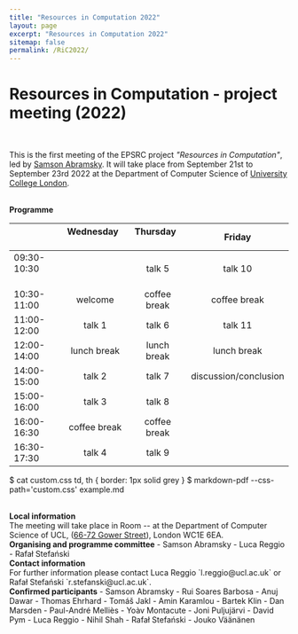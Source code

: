 ```yaml
---
title: "Resources in Computation 2022"
layout: page
excerpt: "Resources in Computation 2022"
sitemap: false
permalink: /RiC2022/
---
```


# Resources in Computation - project meeting (2022)

<br>

This is the first meeting of the EPSRC project _"Resources in Computation"_, led by [Samson Abramsky](http://www0.cs.ucl.ac.uk/people/S.Abramsky.html). It will take place from September 21st to September 23rd 2022 at the Department of Computer Science of [University College London](https://www.ucl.ac.uk/).

<br>
<b>Programme</b> <br />

|                          | **Wednesday** &nbsp; &nbsp; &nbsp; &nbsp; &nbsp; &nbsp; &nbsp; &nbsp;  | **Thursday** &nbsp; &nbsp; &nbsp; &nbsp; &nbsp; &nbsp; &nbsp; &nbsp;  | **Friday**            |
|:-------------------------|:-------------:|:------------:|:---------------------:|
| 09:30-10:30 &nbsp; &nbsp; &nbsp; &nbsp; &nbsp; &nbsp; &nbsp; &nbsp; |               | talk 5       | talk 10               |
| 10:30-11:00              | welcome       | coffee break | coffee break          |
| 11:00-12:00              | talk 1        | talk 6       | talk 11               |
| 12:00-14:00              | lunch break   | lunch break  | lunch break           |
| 14:00-15:00              | talk 2        | talk 7       | discussion/conclusion |
| 15:00-16:00              | talk 3        | talk 8       |                       |
| 16:00-16:30              | coffee break  | coffee break |                       |
| 16:30-17:30              | talk 4        | talk 9       |                       |
$ cat custom.css
td, th {
    border: 1px solid grey
}
$ markdown-pdf --css-path='custom.css' example.md


<br>
<b>Local information</b> <br /> The meeting will take place in Room -- at the Department of Computer Science of UCL, (<a href="http://www.ucl.ac.uk/maps/66-72-gower-street">66-72 Gower Street</a>), London WC1E 6EA. 

<br>
<b>Organising and programme committee</b>
- Samson Abramsky
- Luca Reggio
- Rafał Stefański

<br>
<b>Contact information</b> <br /> For further information please contact Luca Reggio `l.reggio@ucl.ac.uk` or Rafał Stefański `r.stefanski@ucl.ac.uk`.

<br>
<b>Confirmed participants</b>
- Samson Abramsky
- Rui Soares Barbosa
- Anuj Dawar
- Thomas Ehrhard
- Tomáš Jakl
- Amin Karamlou
- Bartek Klin
- Dan Marsden
- Paul-André Melliès
- Yoàv Montacute
- Joni Puljujärvi
- David Pym
- Luca Reggio
- Nihil Shah
- Rafał Stefański
- Jouko Väänänen




<br>